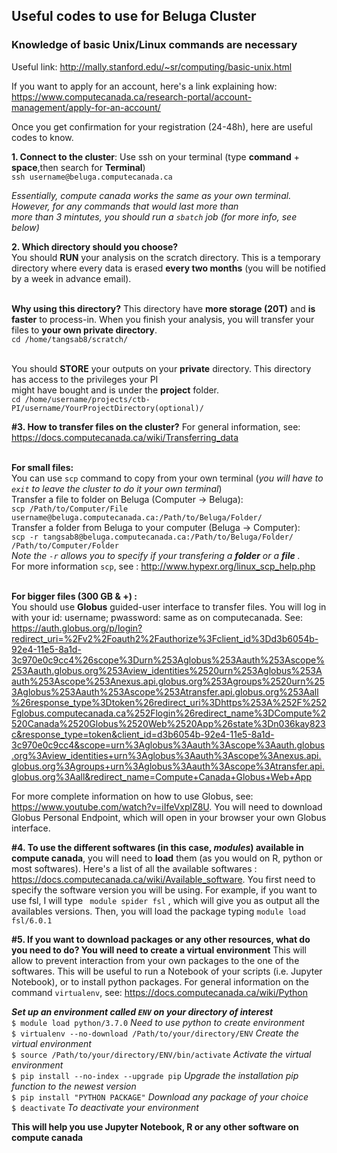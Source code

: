 ## Useful codes to use for Beluga Cluster ##

### Knowledge of basic Unix/Linux commands are necessary ###
Useful link: http://mally.stanford.edu/~sr/computing/basic-unix.html

If you want to apply for an account, here's a link explaining how:
https://www.computecanada.ca/research-portal/account-management/apply-for-an-account/

Once you get confirmation for your registration (24-48h), here are useful codes to know.

**1. Connect to the cluster**: Use ssh on your terminal (type **command** + **space**,then search for **Terminal**)
<br /> ```ssh username@beluga.computecanada.ca```



*Essentially, compute canada works the same as your own terminal. However, for any commands that would last more than*
<br /> *more than 3 mintutes, you should run a ```sbatch``` job (for more info, see below)*



**2. Which directory should you choose?**
<br /> You should **RUN** your analysis on the scratch directory. This is a temporary directory where every data is erased **every two months** (you will be notified by a week in advance email). 


<br /> **Why using this directory?** This directory have **more storage (20T)** and **is faster** to process-in. When you finish your analysis, you will transfer your files to **your own private directory**.
<br /> ```cd /home/tangsab8/scratch/``` 


<br /> You should **STORE** your outputs on your **private** directory. This directory has access to the privileges your PI 
<br /> might have bought and is under the **project** folder.
<br /> ```cd /home/username/projects/ctb-PI/username/YourProjectDirectory(optional)/```

**#3. How to transfer files on the cluster?**
For general information, see: https://docs.computecanada.ca/wiki/Transferring_data


<br /> **For small files:**
<br /> You can use ```scp``` command to copy from your own terminal (*you will have to ```exit``` to leave the cluster to do it your own terminal*)
<br /> Transfer a file to folder on Beluga (Computer -> Beluga): 
<br />  ```scp /Path/to/Computer/File username@beluga.computecanada.ca:/Path/to/Beluga/Folder/```
<br /> Transfer a folder from Beluga to your computer (Beluga -> Computer): 
<br />  ```scp -r tangsab8@beluga.computecanada.ca:/Path/to/Beluga/Folder/ /Path/to/Computer/Folder ```
<br /> *Note the ``` -r ``` allows you to specify if your transfering a **folder** or a **file** .*
<br /> For more information ```scp```, see : http://www.hypexr.org/linux_scp_help.php


<br /> **For bigger files (300 GB & +) :**
<br /> You should use **Globus** guided-user interface to transfer files. You will log in with your id: username; pwassword: same as on computecanada. 
See: https://auth.globus.org/p/login?redirect_uri=%2Fv2%2Foauth2%2Fauthorize%3Fclient_id%3Dd3b6054b-92e4-11e5-8a1d-3c970e0c9cc4%26scope%3Durn%253Aglobus%253Aauth%253Ascope%253Aauth.globus.org%253Aview_identities%2520urn%253Aglobus%253Aauth%253Ascope%253Anexus.api.globus.org%253Agroups%2520urn%253Aglobus%253Aauth%253Ascope%253Atransfer.api.globus.org%253Aall%26response_type%3Dtoken%26redirect_uri%3Dhttps%253A%252F%252Fglobus.computecanada.ca%252Flogin%26redirect_name%3DCompute%2520Canada%2520Globus%2520Web%2520App%26state%3Dn036kay823c&response_type=token&client_id=d3b6054b-92e4-11e5-8a1d-3c970e0c9cc4&scope=urn%3Aglobus%3Aauth%3Ascope%3Aauth.globus.org%3Aview_identities+urn%3Aglobus%3Aauth%3Ascope%3Anexus.api.globus.org%3Agroups+urn%3Aglobus%3Aauth%3Ascope%3Atransfer.api.globus.org%3Aall&redirect_name=Compute+Canada+Globus+Web+App


For more complete information on how to use Globus, see: https://www.youtube.com/watch?v=iIfeVxplZ8U. You will need to download Globus Personal Endpoint, which will open in your browser your own Globus interface.


**#4. To use the different softwares (in this case, *modules*) available in compute canada**, you will need to **load** them (as you would on R, python or most softwares).
Here's a list of all the available softwares : https://docs.computecanada.ca/wiki/Available_software. You first need to specify the software version you will be using. For example, if you want to use fsl, I will type ``` module spider fsl``` , which will give you as output all the availables versions.
Then, you will load the package typing ```module load fsl/6.0.1``` 


**#5. If you want to download packages or any other resources, what do you need to do? You will need to create a virtual environment**
This will allow to prevent interaction from your own packages to the one of the softwares. This will be useful to run a Notebook of your scripts (i.e. Jupyter Notebook), or to install python packages.
For general information on the command ```virtualenv```, see: https://docs.computecanada.ca/wiki/Python


***Set up an environment called ```ENV``` on your directory of interest***
<br /> ``` $ module load python/3.7.0 ``` *Need to use python to create environment*
<br /> ``` $ virtualenv --no-download /Path/to/your/directory/ENV ``` *Create the virtual environment*
<br /> ``` $ source /Path/to/your/directory/ENV/bin/activate ``` *Activate the virtual environment*
<br /> ``` $ pip install --no-index --upgrade pip ``` *Upgrade the installation pip function to the newest version*
<br /> ``` $ pip install "PYTHON PACKAGE" ``` *Download any package of your choice*
<br /> ``` $ deactivate ``` *To deactivate your environment*


**This will help you use Jupyter Notebook, R or any other software on compute canada**
